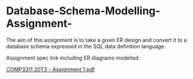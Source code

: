 # Database-Schema-Modelling-Assignment-
The aim of this assignment is to take a given ER design and convert it to a database schema expressed in the SQL data definition language. 


Assignment spec link including ER diagrams modelled:

[COMP3311 20T3 - Assignment 1.pdf](https://github.com/helording/Database-Schema-Modelling-Assignment-/files/9876907/COMP3311.20T3.-.Assignment.1.pdf)
